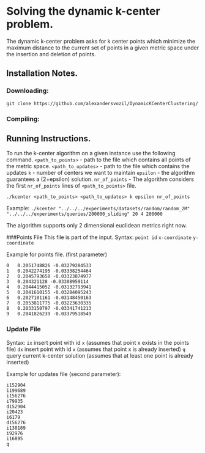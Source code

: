 # Solving the dynamic k-center problem.

The dynamic k-center problem asks for k center points which minimize the maximum distance 
to the current set of points in a given metric space under the insertion and deletion of points.

## Installation Notes.

### Downloading:
```
git clone https://github.com/alexandersvozil/DynamicKCenterClustering/
```

### Compiling:

## Running Instructions.
To run the k-center algorithm on a given instance use the following command.
`<path_to_points>` - path to the file which contains all points of the metric space.
`<path_to_updates>` - path to the file which contains the updates 
`k` - number of centers we want to maintain
`epsilon` - the algorithm guarantees a (2+epsilon) solution.
`nr_of_points` - The algorithm considers the first `nr_of_points` lines of `<path_to_points>` file.
```
./kcenter <path_to_points> <path_to_updates> k epsilon nr_of_points 
```
Example: `./kcenter "../../../experiments/datasets/random/random_2M" "../../../experiments/queries/200000_sliding" 20 4 200000`


The algorithm supports only 2 dimensional euclidean metrics right now.

###Points File
This file is part of the input. 
Syntax:
`point id` `x-coordinate` `y-coordinate`

Example for points file. (first parameter)

```
0	0.2051748826 -0.03279284533
1	0.2042274195 -0.03338254464
2	0.2045793658 -0.03323874977
3	0.204321128 -0.03308959114
4	0.2044415052 -0.03132793941
5	0.2041610155 -0.03284095243
6	0.2027101161 -0.03148450163
7	0.2053811775 -0.03223630335
8	0.2033150797 -0.03341741213
9	0.2041826239 -0.03379518549
```

### Update File
Syntax:
`ix` insert point with id `x` (assumes that point x exists in the points file)
`dx` insert point with id `x` (assumes that point x is already inserted)
`q` query current k-center solution (assumes that at least one point is already inserted)

Example for updates file (second parameter):
```
i152904
i199689
i156276
i79935
d152904
i20423
i6179
d156276
i138189
i92976
i16895
q
```
